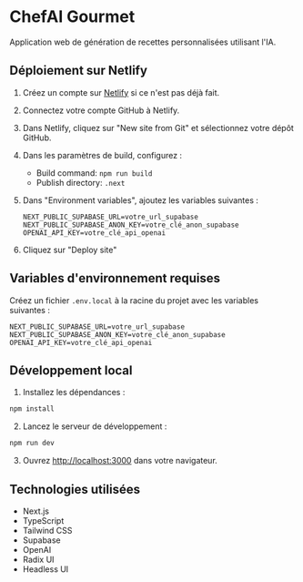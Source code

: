 # ChefAI Gourmet

Application web de génération de recettes personnalisées utilisant l'IA.

## Déploiement sur Netlify

1. Créez un compte sur [Netlify](https://www.netlify.com/) si ce n'est pas déjà fait.

2. Connectez votre compte GitHub à Netlify.

3. Dans Netlify, cliquez sur "New site from Git" et sélectionnez votre dépôt GitHub.

4. Dans les paramètres de build, configurez :
   - Build command: `npm run build`
   - Publish directory: `.next`

5. Dans "Environment variables", ajoutez les variables suivantes :
   ```
   NEXT_PUBLIC_SUPABASE_URL=votre_url_supabase
   NEXT_PUBLIC_SUPABASE_ANON_KEY=votre_clé_anon_supabase
   OPENAI_API_KEY=votre_clé_api_openai
   ```

6. Cliquez sur "Deploy site"

## Variables d'environnement requises

Créez un fichier `.env.local` à la racine du projet avec les variables suivantes :

```env
NEXT_PUBLIC_SUPABASE_URL=votre_url_supabase
NEXT_PUBLIC_SUPABASE_ANON_KEY=votre_clé_anon_supabase
OPENAI_API_KEY=votre_clé_api_openai
```

## Développement local

1. Installez les dépendances :
```bash
npm install
```

2. Lancez le serveur de développement :
```bash
npm run dev
```

3. Ouvrez [http://localhost:3000](http://localhost:3000) dans votre navigateur.

## Technologies utilisées

- Next.js
- TypeScript
- Tailwind CSS
- Supabase
- OpenAI
- Radix UI
- Headless UI
